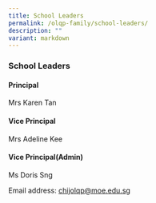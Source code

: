 ```yaml
---
title: School Leaders
permalink: /olqp-family/school-leaders/
description: ""
variant: markdown
---
```

### School Leaders

#### Principal 
Mrs Karen Tan 

#### Vice Principal 
Mrs Adeline Kee

#### Vice Principal(Admin)

Ms Doris Sng  
  


Email address: [chijolqp@moe.edu.sg](mailto:chijolqp@moe.edu.sg)